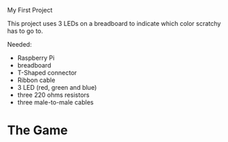  My First Project

This project uses 3 LEDs on a breadboard to indicate which color scratchy has to go to.

Needed:
* Raspberry Pi
* breadboard
* T-Shaped connector
* Ribbon cable
* 3 LED (red, green and blue)
* three 220 ohms resistors
* three male-to-male cables

The Game
=======


 
